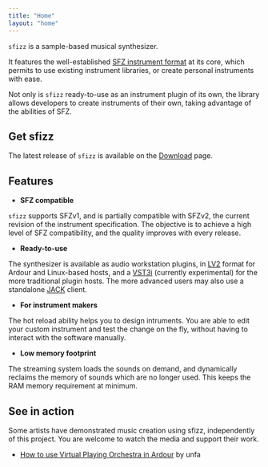 ```yaml
---
title: "Home"
layout: "home"
---
```

`sfizz` is a sample-based musical synthesizer.

It features the well-established [SFZ instrument format] at its core, which permits to use
existing instrument libraries, or create personal instruments with ease.

Not only is `sfizz` ready-to-use as an instrument plugin of its own, the library allows
developers to create instruments of their own, taking advantage of the abilities of SFZ.

## Get sfizz

The latest release of `sfizz` is available on the [Download] page.

## Features

- **SFZ compatible**

`sfizz` supports SFZv1, and is partially compatible with SFZv2, the current revision of the
instrument specification. The objective is to achieve a high level of SFZ compatibility,
and the quality improves with every release.

- **Ready-to-use**

The synthesizer is available as audio workstation plugins, in [LV2] format for Ardour
and Linux-based hosts, and a [VST3i] (currently experimental) for the more traditional
plugin hosts. The more advanced users may also use a standalone [JACK] client.

- **For instrument makers**

The hot reload ability helps you to design intruments. You are able to edit your custom
instrument and test the change on the fly, without having to interact with the software
manually.

- **Low memory footprint**

The streaming system loads the sounds on demand, and dynamically reclaims the memory of
sounds which are no longer used. This keeps the RAM memory requirement at minimum.

## See in action

Some artists have demonstrated music creation using sfizz, independently of this project.
You are welcome to watch the media and support their work.

- [How to use Virtual Playing Orchestra in Ardour] by unfa

[JACK]:                     https://jackaudio.org/
[LV2]:                      https://lv2plug.in/
[VST3i]:                    https://www.steinberg.net/en/company/technologies/vst3.html
[SFZ instrument format]:    https://sfzformat.com/
[Download]:                 downloads
[How to use Virtual Playing Orchestra in Ardour]: https://www.youtube.com/watch?v=xvowEZqgflw
